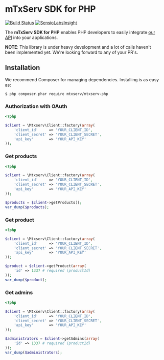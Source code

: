 # mTxServ SDK for PHP

[![Build Status](https://travis-ci.org/mTxServ/mtxserv-php.svg)](https://travis-ci.org/mTxServ/mtxserv-php)
[![SensioLabsInsight](https://insight.sensiolabs.com/projects/c34a7b35-4acc-4d1b-940f-7f16c59bc713/mini.png)](https://insight.sensiolabs.com/projects/c34a7b35-4acc-4d1b-940f-7f16c59bc713)

The **mTxServ SDK for PHP** enables PHP developers to easily integrate [our API][mtxapi] into your applications.

**NOTE**: This library is under heavy development and a lot of calls haven't been implemented yet. We're looking forward to any of your PR's.

## Installation
We recommend Composer for managing dependencies. Installing is as easy as:

    $ php composer.phar require mtxserv/mtxserv-php

### Authorization with OAuth

```php
<?php

$client = \Mtxserv\Client::factory(array(
    'client_id'     => 'YOUR_CLIENT_ID',
    'client_secret' => 'YOUR_CLIENT_SECRET',
    'api_key'       => 'YOUR_API_KEY'
));
```

### Get products

```php
<?php

$client = \Mtxserv\Client::factory(array(
    'client_id'     => 'YOUR_CLIENT_ID',
    'client_secret' => 'YOUR_CLIENT_SECRET',
    'api_key'       => 'YOUR_API_KEY'
));

$products = $client->getProducts(); 
var_dump($products);
```

### Get product

```php
<?php

$client = \Mtxserv\Client::factory(array(
    'client_id'     => 'YOUR_CLIENT_ID',
    'client_secret' => 'YOUR_CLIENT_SECRET',
    'api_key'       => 'YOUR_API_KEY'
));

$product = $client->getProduct(array(
    'id' => 1337 # required (productId)
)); 
var_dump($product);
```

### Get admins

```php
<?php

$client = \Mtxserv\Client::factory(array(
    'client_id'     => 'YOUR_CLIENT_ID',
    'client_secret' => 'YOUR_CLIENT_SECRET',
    'api_key'       => 'YOUR_API_KEY'
));

$administrators = $client->getAdmins(array(
    'id' => 1337 # required (productId)
)); 
var_dump($administrators);
```

<!--- END API -->

[mtxapi]: https://www.mtxserv.fr/mtxserv-api
